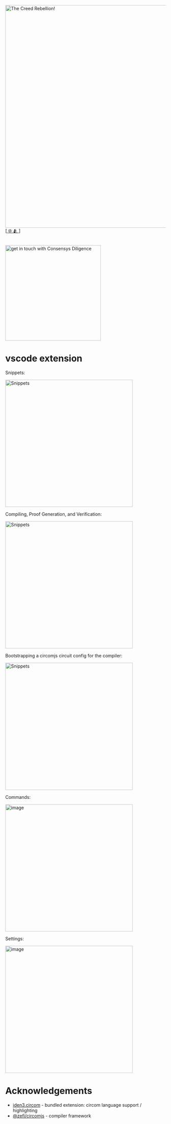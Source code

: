 [<img width="700" alt="The Creed Rebellion!" src="https://user-images.githubusercontent.com/2865694/233321738-92a9335c-d331-441e-89c3-cfecb8291f01.png">](https://thecreed.xyz/)<br>
[[  🌐  ](https://thecreed.xyz/)[  🫂  ](https://community.thecreed.xyz/c/start-here)]
</sup><br/><br/>


<img width="300" alt="get in touch with Consensys Diligence" src="https://user-images.githubusercontent.com/2865694/233320356-6d877a83-faac-4470-982a-28e115c85864.png">

# vscode extension  


Snippets:

[<img width="400" alt="Snippets" src="https://user-images.githubusercontent.com/2865694/233330364-4ade0a9a-23f4-4083-a9dc-369169ce9a15.gif">](https://user-images.githubusercontent.com/2865694/233330364-4ade0a9a-23f4-4083-a9dc-369169ce9a15.gif)


Compiling, Proof Generation, and Verification:

[<img width="400" alt="Snippets" src="https://user-images.githubusercontent.com/2865694/233328350-7b9d5c29-1328-4e10-947c-bc5a15561e83.gif">](https://user-images.githubusercontent.com/2865694/233328350-7b9d5c29-1328-4e10-947c-bc5a15561e83.gif)


Bootstrapping a circomjs circuit config for the compiler:

[<img width="400" alt="Snippets" src="https://user-images.githubusercontent.com/2865694/233328327-57561823-bd88-4288-a44c-cee6325c5465.gif">](https://user-images.githubusercontent.com/2865694/233328327-57561823-bd88-4288-a44c-cee6325c5465.gif)

Commands:

[<img width="400" alt="image" src="https://user-images.githubusercontent.com/2865694/233327059-5579da45-a464-43b2-af4a-3c4f332511c1.png">](https://user-images.githubusercontent.com/2865694/233327059-5579da45-a464-43b2-af4a-3c4f332511c1.png)

Settings:

[<img width="400" alt="image" src="https://user-images.githubusercontent.com/2865694/233334155-c15ce183-cadb-4cc6-b657-af71bc19f9aa.png">](https://user-images.githubusercontent.com/2865694/233334155-c15ce183-cadb-4cc6-b657-af71bc19f9aa.png)


# Acknowledgements

* [iden3.circom](https://marketplace.visualstudio.com/items?itemName=iden3.circom) - bundled extension: circom language support / highlighting
* [@zefi/circomjs](https://www.npmjs.com/package/@zefi/circomjs) - compiler framework